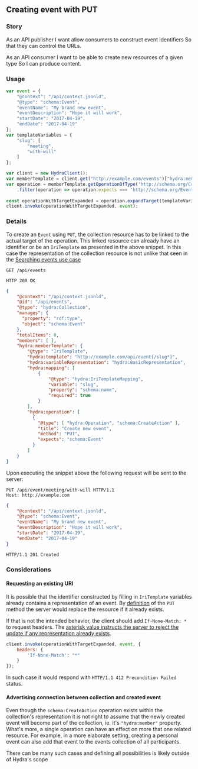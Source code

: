 ## Creating event with PUT

### Story

As an API publisher
I want allow consumers to construct event identifiers
So that they can control the URLs.

As an API consumer
I want to be able to create new resources of a given type
So I can produce content.

### Usage

``` js
var event = {
    "@context": "/api/context.jsonld",
    "@type": "schema:Event",
    "eventName": "My brand new event",
    "eventDescription": "Hope it will work",
    "startDate": "2017-04-19",
    "endDate": "2017-04-19"
};
var templateVariables = {
    "slug": [
        "meeting",
        "with-will"
    ]
};

var client = new HydraClient();
var memberTemplate = client.get("http://example.com/events")["hydra:memberTemplate"];
var operation = memberTemplate.getOperationOfType('http://schema.org/CreateAction')
    .filter(operation => operation.expects === 'http://schema.org/Event');
    
const operationWithTargetExpanded = operation.expandTarget(templateVariables);
client.invoke(operationWithTargetExpanded, event);
```

### Details

To create an `Event` using `PUT`, the collection resource has to be linked to the actual target of the operation.
This linked resource can already have an identifier or be an `IriTemplate` as presented in the above snippet. In this case 
the representation of the collection resource is not unlike that seen in the [Searching events use case](7.searching-events.md)

```http
GET /api/events
```

```http
HTTP 200 OK
```

``` json
{
    "@context": "/api/context.jsonld",
    "@id": "/api/events",
    "@type": "hydra:Collection",
    "manages": {
      "property": "rdf:type",
      "object": "schema:Event"
    },
    "totalItems": 0,
    "members": [ ],
    "hydra:memberTemplate": {
        "@type": "IriTemplate",
        "hydra:template": "http://example.com/api/event{/slug*}",
        "hydra:variableRepresentation": "hydra:BasicRepresentation",
        "hydra:mapping": [
            {
                "@type": "hydra:IriTemplateMapping",
                "variable": "slug",
                "property": "schema:name",
                "required": true
            }
        ],
        "hydra:operation": [
          {
            "@type": [ "hydra:Operation", "schema:CreateAction" ],
            "title": "Create new event",
            "method": "PUT",
            "expects": "schema:Event"
          }
        ]
    }
}
```

Upon executing the snippet above the following request will be sent to the server:

``` http
PUT /api/event/meeting/with-will HTTP/1.1
Host: http://example.com
```

``` json
{
    "@context": "/api/context.jsonld",
    "@type": "schema:Event",
    "eventName": "My brand new event",
    "eventDescription": "Hope it will work",
    "startDate": "2017-04-19",
    "endDate": "2017-04-19"
}
```

``` http
HTTP/1.1 201 Created
```

### Considerations

#### Requesting an existing URI

It is possible that the identifier constructed by filling in `IriTemplate` variables already contains a representation of 
an event. By [definition](https://tools.ietf.org/html/rfc7231#section-4.3.4) of the `PUT` method the server would replace the 
resource if it already exists. 

If that is not the intended behavior, the client should add `If-None-Match: *` to request headers. The [asterisk value 
instructs the server to reject the update if any representation already exists][if-none-match]. 

``` js
client.invoke(operationWithTargetExpanded, event, {
    headers: {
        'If-None-Match': "*"
    }
});
```

In such case it would respond with `HTTP/1.1 412 Precondition Failed` status.

#### Advertising connection between collection and created event

Even though the `schema:CreateAction` operation exists within the collection's representation it is not right to assume that
the newly created event will become part of the collection, ie. it's `"hydra:member"` property. What's more, a single
operation can have an effect on more that one related resource. For example, in a more elaborate setting, creating a personal
event can also add that event to the events collection of all participants.

There can be many such cases and defining all possibilities is likely outside of Hydra's scope

[if-none-match]: https://developer.mozilla.org/en-US/docs/Web/HTTP/Headers/If-None-Match#Directives
